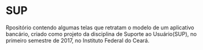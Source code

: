 # SUP

Rpositório contendo algumas telas que retratam o modelo de um aplicativo bancário, criado como projeto 
da disciplina de Suporte ao Usuário(SUP), no primeiro semestre de 2017, no Instituto Federal do Ceará.

